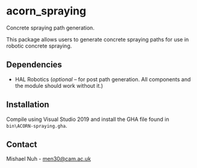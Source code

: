 # acorn_spraying

Concrete spraying path generation.

This package allows users to generate concrete spraying paths for use in robotic concrete spraying.

## Dependencies

* HAL Robotics (*optional* – for post path generation. All components and the module should work without it.)

## Installation

Compile using Visual Studio 2019 and install the GHA file found in `bin\ACORN-spraying.gha`.

## Contact

Mishael Nuh - men30@cam.ac.uk